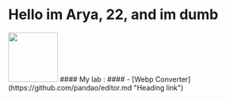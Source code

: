 # Hello im Arya, 22, and im dumb
<img src="https://your-image-url.type](https://github.com/aryarkusuma/aryarkusuma/blob/main/png-clipart-pepe-the-frog-smiling-illustration-pepe-the-frog-video-game-warframe-meme-pepe-the-frog-sticker-game-food-thumbnail-removebg-preview%20(1).png" width="100" height="100">
#### My lab :
#### - [Webp Converter](https://github.com/pandao/editor.md "Heading link")
